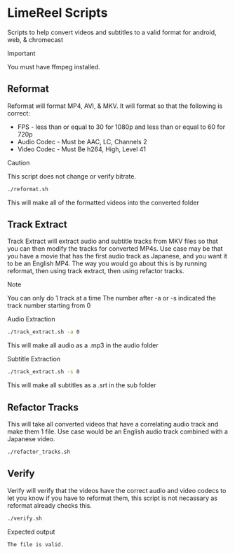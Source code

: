 # LimeReel Scripts
Scripts to help convert videos and subtitles to a valid format for android, web, & chromecast

> [!Important]
> You must have ffmpeg installed.

Reformat
-----
Reformat will format MP4, AVI, & MKV. It will format so that the following is correct:
- FPS - less than or equal to 30 for 1080p and less than or equal to 60 for 720p
- Audio Codec - Must be AAC, LC, Channels 2
- Video Codec - Must Be h264, High, Level 41
> [!CAUTION]
> This script does not change or verify bitrate.
```sh
./reformat.sh
```

This will make all of the formatted videos into the converted folder

Track Extract
-----
Track Extract will extract audio and subtitle tracks from MKV files so that you can then modify the tracks for converted MP4s.
Use case may be that you have a movie that has the first audio track as Japanese, and you want it to be an English MP4.
The way you would go about this is by running reformat, then using track extract, then using refactor tracks.
> [!NOTE]
> You can only do 1 track at a time
> The number after -a or -s indicated the track number starting from 0

Audio Extraction
```sh
./track_extract.sh -a 0
```

This will make all audio as a .mp3 in the audio folder

Subtitle Extraction
```sh
./track_extract.sh -s 0
```

This will make all subtitles as a .srt in the sub folder

Refactor Tracks
-----
This will take all converted videos that have a correlating audio track and make them 1 file.
Use case would be an English audio track combined with a Japanese video.
```sh
./refactor_tracks.sh
```

Verify
-----
Verify will verify that the videos have the correct audio and video codecs to let you know if you have to reformat them, this script is not necassary as reformat already checks this.
```sh
./verify.sh
```

Expected output
```
The file is valid.
```
